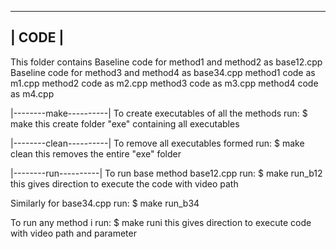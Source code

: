 -------------------------
|			CODE		|
-------------------------
This folder contains
Baseline code for method1 and method2 as base12.cpp
Baseline code for method3 and method4 as base34.cpp
method1 code as m1.cpp
method2 code as m2.cpp
method3 code as m3.cpp
method4 code as m4.cpp

|--------make----------|
To create executables of all the methods run:
	$ make
	this create folder "exe" containing all executables

|--------clean----------|
To remove all executables formed run:
	$ make clean
	this removes the entire "exe" folder
	
|--------run----------|
To run base method base12.cpp run:
	$ make run_b12
	this gives direction to execute the code with video path
	
Similarly for base34.cpp run:
	$ make run_b34

To run any method i run:
	$ make runi
	this gives direction to execute code with video path and parameter

